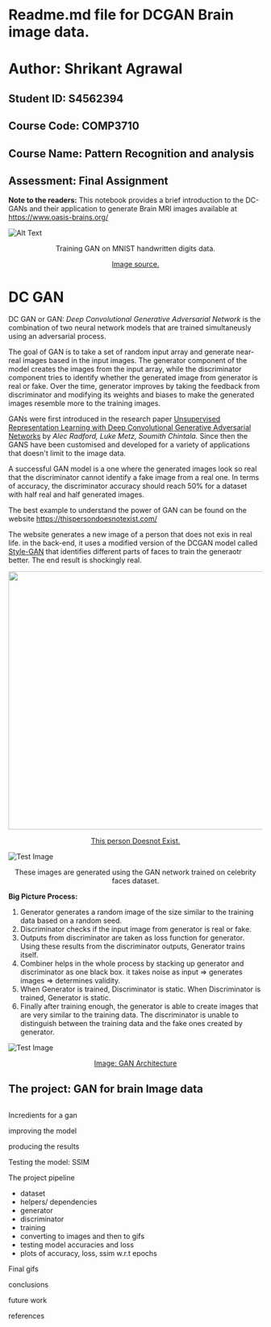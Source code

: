 # Readme.md file for DCGAN Brain image data.

# Author: Shrikant Agrawal
## Student ID: S4562394
## Course Code: COMP3710
## Course Name: Pattern Recognition and analysis
## Assessment: Final Assignment

**Note to the readers:** This notebook provides a brief introduction to the DC-GANs and their application to generate Brain MRI images available at <a href="https://www.oasis-brains.org/" target="_blank" >https://www.oasis-brains.org/</a> 

![Alt Text](https://github.com/agrawal-s/PatternFlow/blob/topic-recognition/recognition/Shri_GAN/Screenshots/1_fN-q2XG9CTii8S6Xh8SIyg.gif?raw=true)<p style="text-align: center;">Training GAN on MNIST handwritten digits data.</p>
<a href="https://towardsdatascience.com/implementing-deep-convolutional-generative-adversarial-networks-dcgan-573df2b63c0d" target="_blank" ><p style="text-align: center;">Image source.</p></a>



# DC GAN


DC GAN or GAN: *Deep Convolutional Generative Adversarial Network* is the combination of two neural network models that are trained simultaneusly using an adversarial process.

The goal of GAN is to take a set of random input array and generate near-real images based in the input images. The generator component of the model creates the images from the input array, while the discriminator component tries to identify whether the generated image from generator is real or fake. Over the time, generator improves by taking the feedback from discriminator and modifying its weights and biases to make the generated images resemble more to the training images.

GANs were first introduced in the research paper <a href="https://arxiv.org/abs/1511.06434" target="_blank" >Unsupervised Representation Learning with Deep Convolutional Generative Adversarial Networks</a>
 by *Alec Radford, Luke Metz, Soumith Chintala.* Since then the GANS have been customised and developed for a variety of applications that doesn't limit to the image data. 


A successful GAN model is a one where the generated images look so real that the discriminator cannot identify a fake image from a real one. In terms of accuracy, the discriminator accuracy should reach 50% for a dataset with half real and half generated images. 

The best example to understand the power of GAN can be found on the website  https://thispersondoesnotexist.com/

The website generates a new image of a person that does not exis in real life. in the back-end, it uses a modified version of the DCGAN model called <a href=" https://arxiv.org/abs/1912.04958" target="_blank" >Style-GAN</a>  that identifies different parts of faces to train the generaotr better. The end result is shockingly real.

<img src="https://thispersondoesnotexist.com/image" width="512" height="512" />
<a href="https://thispersondoesnotexist.com/" target="_blank" ><p style="text-align: center;">This person Doesnot Exist.</p></a>






![Test Image](https://github.com/agrawal-s/PatternFlow/blob/topic-recognition/recognition/Shri_GAN/Screenshots/fake_celebrities.png?raw=true)
<p style="text-align: center;">These images are generated using the GAN network trained on celebrity faces dataset.</p>



**Big Picture Process:**

1. Generator generates a random image of the size similar to the training data based on a random seed.
2. Discriminator checks if the input image from generator is real or fake.
3. Outputs from discriminator are taken as loss function for generator. Using these results from the discriminator outputs, Generator trains itself.
4. Combiner helps in the whole process by stacking up generator and discriminator as one black box. it takes noise as input => generates images => determines validity.
5. When Generator is trained, Discriminator is static. When Discriminator is trained, Generator is static.
6. Finally after training enough, the generator is able to create images that are very similar to the training data. The discriminator is unable to distinguish between the training data and the fake ones created by generator. 



![Test Image](https://github.com/agrawal-s/PatternFlow/blob/topic-recognition/recognition/Shri_GAN/Screenshots/dcgan_architecture.png?raw=true)
<a href="https://gluon.mxnet.io/chapter14_generative-adversarial-networks/dcgan.html" target="_blank" ><p style="text-align: center;">Image: GAN Architecture</p></a>


## The project: GAN for brain Image data


```python

```

Incredients for a gan

improving the model

producing the results

Testing the model: SSIM

The project pipeline

* dataset
* helpers/ dependencies
* generator
* discriminator
* training
* converting to images and then to gifs
* testing model accuracies and loss
* plots of accuracy, loss, ssim w.r.t epochs

Final gifs

conclusions

future work


references



```python

```


```python

```


```python

```


```python

```


```python

```


```python

```


```python

```


```python

```


```python

```


```python

```


```python

```
